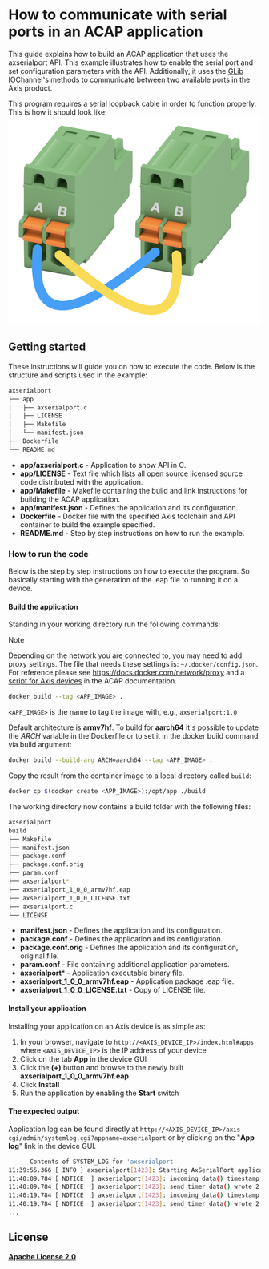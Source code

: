 # How to communicate with serial ports in an ACAP application

This guide explains how to build an ACAP application that uses the axserialport API. This example illustrates how to enable the serial port and set configuration parameters with the API. Additionally, it uses the [GLib IOChannel](https://docs.gtk.org/glib/struct.IOChannel.html)'s methods to communicate between two available ports in the Axis product.

This program requires a serial loopback cable in order to function properly. This is how it should look like:
![Loopback diagram](assets/loopback-diagram.png)

## Getting started

These instructions will guide you on how to execute the code. Below is the structure and scripts used in the example:

```sh
axserialport
├── app
│   ├── axserialport.c
│   ├── LICENSE
│   ├── Makefile
│   └── manifest.json
├── Dockerfile
└── README.md
```

- **app/axserialport.c** - Application to show API in C.
- **app/LICENSE** - Text file which lists all open source licensed source code distributed with the application.
- **app/Makefile** - Makefile containing the build and link instructions for building the ACAP application.
- **app/manifest.json** - Defines the application and its configuration.
- **Dockerfile** - Docker file with the specified Axis toolchain and API container to build the example specified.
- **README.md** - Step by step instructions on how to run the example.

### How to run the code

Below is the step by step instructions on how to execute the program. So basically starting with the generation of the .eap file to running it on a device.

#### Build the application

Standing in your working directory run the following commands:

> [!NOTE]
>
> Depending on the network you are connected to, you may need to add proxy settings.
> The file that needs these settings is: `~/.docker/config.json`. For reference please see
> https://docs.docker.com/network/proxy and a
> [script for Axis devices](https://axiscommunications.github.io/acap-documentation/docs/develop/build-install-run.html#configure-network-proxy-settings) in the ACAP documentation.

```sh
docker build --tag <APP_IMAGE> .
```

`<APP_IMAGE>` is the name to tag the image with, e.g., `axserialport:1.0`

Default architecture is **armv7hf**. To build for **aarch64** it's possible to
update the *ARCH* variable in the Dockerfile or to set it in the docker build
command via build argument:

```sh
docker build --build-arg ARCH=aarch64 --tag <APP_IMAGE> .
```

Copy the result from the container image to a local directory called `build`:

```sh
docker cp $(docker create <APP_IMAGE>):/opt/app ./build
```

The working directory now contains a build folder with the following files:

```sh
axserialport
build
├── Makefile
├── manifest.json
├── package.conf
├── package.conf.orig
├── param.conf
├── axserialport*
├── axserialport_1_0_0_armv7hf.eap
├── axserialport_1_0_0_LICENSE.txt
├── axserialport.c
└── LICENSE
```

- **manifest.json** - Defines the application and its configuration.
- **package.conf** - Defines the application and its configuration.
- **package.conf.orig** - Defines the application and its configuration, original file.
- **param.conf** - File containing additional application parameters.
- **axserialport*** - Application executable binary file.
- **axserialport_1_0_0_armv7hf.eap** - Application package .eap file.
- **axserialport_1_0_0_LICENSE.txt** - Copy of LICENSE file.

#### Install your application

Installing your application on an Axis device is as simple as:

1. In your browser, navigate to `http://<AXIS_DEVICE_IP>/index.html#apps` where `<AXIS_DEVICE_IP>` is the IP address of your device
2. Click on the tab **App** in the device GUI
3. Click the **(+)** button and browse to the newly built **axserialport_1_0_0_armv7hf.eap**
4. Click **Install**
5. Run the application by enabling the **Start** switch

#### The expected output

Application log can be found directly at `http://<AXIS_DEVICE_IP>/axis-cgi/admin/systemlog.cgi?appname=axserialport` or by clicking on the "**App log**" link in the device GUI.

```sh
----- Contents of SYSTEM_LOG for 'axserialport' -----
11:39:55.366 [ INFO ] axserialport[1423]: Starting AxSerialPort application
11:40:09.784 [ NOTICE  ] axserialport[1423]: incoming_data() timestamp: 00:10
11:40:09.784 [ NOTICE  ] axserialport[1423]: send_timer_data() wrote 2 bytes, status:'G_IO_STATUS_NORMAL'
11:40:19.784 [ NOTICE  ] axserialport[1423]: incoming_data() timestamp: 00:20
11:40:19.784 [ NOTICE  ] axserialport[1423]: send_timer_data() wrote 2 bytes, status:'G_IO_STATUS_NORMAL'
...
```

## License

**[Apache License 2.0](../LICENSE)**

